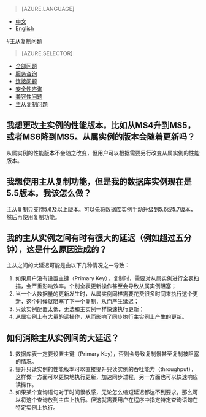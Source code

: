 <properties linkid="" urlDisplayName="" pageTitle="MySQL服务问题 - Azure 微软云" metaKeywords="Azure 云,技术文档,文档与资源,MySQL,数据库,常见问题,数据安全访问,Azure MySQL, MySQL PaaS,Azure MySQL PaaS, Azure MySQL Service, Azure RDS,FAQ" description="针对用户在使用MySQL 数据库 on Azure中遇到的一些常见技术问题,提供快速解答。如果您仍存有疑问,欢迎联系技术支持。" metaCanonical="" services="MySQL" documentationCenter="Services" title="" authors="" solutions="" manager="" editor="" />

<tags ms.service="mysql" ms.date="1/10/2017" wacn.date="1/10/2017" wacn.lang="cn" />

> [AZURE.LANGUAGE]
- [中文](/documentation/articles/mysql-database-readreplicainquiry/)
- [English](/documentation/articles/mysql-database-enus-readreplicainquiry/) 

#主从复制问题

> [AZURE.SELECTOR]
- [全部问题](/documentation/articles/mysql-database-tech-faq/)
- [服务咨询](/documentation/articles/mysql-database-serviceinquiry/)
- [连接问题](/documentation/articles/mysql-database-connectioninquiry/)
- [安全性咨询](/documentation/articles/mysql-database-securityinquiry/)
- [兼容性问题](/documentation/articles/mysql-database-compatibilityinquiry/)
- [主从复制问题](/documentation/articles/mysql-database-readreplicainquiry/)

## **我想更改主实例的性能版本，比如从MS4升到MS5，或者MS6降到MS5。从属实例的版本会随着更新吗？**
 
从属实例的性能版本不会随之改变，但用户可以根据需要另行改变从属实例的性能版本。

## **我想使用主从复制功能，但是我的数据库实例现在是5.5版本，我该怎么做？**

主从复制只支持5.6及以上版本。可以先将数据库实例手动升级到5.6或5.7版本，然后再使用复制功能。

## **我的主从实例之间有时有很大的延迟（例如超过五分钟），这是什么原因造成的？**

主从之间的大延迟可能是由以下几种情况之一导致：

1. 如果用户没有设置主键（Primary Key），复制时，需要对从属实例进行全表扫描，会严重影响效率。个别全表更新操作甚至会导致从属实例阻塞；
2. 当一个大数据量的更新发生时，从属实例同样需要花费很多时间来执行这个更新，这个时候就阻塞了下一个复制，从而产生延迟；
3. 只读实例配置太低，无法和主实例一样快速执行更新；
4. 从属实例上有大量的读操作，从而影响了同步执行主实例上产生的更新。

## **如何消除主从实例间的大延迟？**

1. 数据库表一定要设置主键（Primary Key），否则会导致复制慢甚至复制被阻塞的情况。
2. 提升只读实例的性能版本可以直接提升只读实例的吞吐能力（throughput），这样做一方面可以更快地执行更新，加速同步过程，另一方面也可以快速响应读操作。
3. 如果某个查询语句对于时间很敏感，无论怎么缩短延迟都达不到要求，那么可以将这个查询放到主库上执行。但这就需要用户在程序中指定特定查询语句在特定实例上执行。